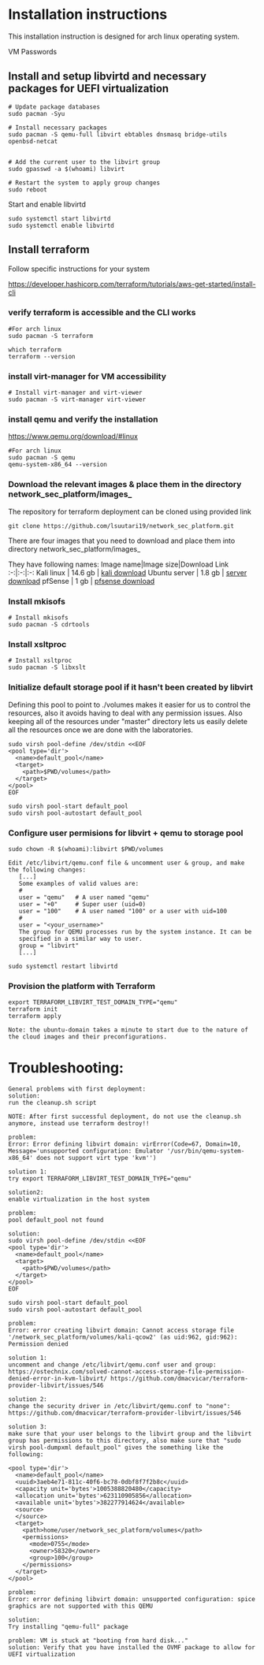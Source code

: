 # Installation instructions

This installation instruction is designed for arch linux operating system.

VM Passwords

## Install and setup libvirtd and necessary packages for UEFI virtualization
```
# Update package databases
sudo pacman -Syu

# Install necessary packages
sudo pacman -S qemu-full libvirt ebtables dnsmasq bridge-utils openbsd-netcat


# Add the current user to the libvirt group
sudo gpasswd -a $(whoami) libvirt

# Restart the system to apply group changes
sudo reboot
```

Start and enable libvirtd
```
sudo systemctl start libvirtd
sudo systemctl enable libvirtd
```

## Install terraform
Follow specific instructions for your system

https://developer.hashicorp.com/terraform/tutorials/aws-get-started/install-cli

### verify terraform is accessible and the CLI works
```
#For arch linux
sudo pacman -S terraform

which terraform
terraform --version
```


### install virt-manager for VM accessibility
```
# Install virt-manager and virt-viewer
sudo pacman -S virt-manager virt-viewer
```

### install qemu and verify the installation
https://www.qemu.org/download/#linux
```
#For arch linux
sudo pacman -S qemu
qemu-system-x86_64 --version
```
### Download the relevant images & place them in the directory network_sec_platform/images_

The repository for terraform deployment can be cloned using provided link

```shell
git clone https://github.com/lsuutari19/network_sec_platform.git
```
There are four images that you need to download and place them into directory network_sec_platform/images_ 

They have following names:
Image name|Image size|Download Link
:-:|:-:|:-:
Kali linux | 14.6 gb | [kali download](https://a3s.fi/swift/v1/AUTH_d797295bcbc24cec98686c41a8e16ef5/CloudAndNetworkSecurity/kali-linux-2023.4-qemu-amd64.zip)
Ubuntu server | 1.8 gb | [server download](https://a3s.fi/swift/v1/AUTH_d797295bcbc24cec98686c41a8e16ef5/CloudAndNetworkSecurity/ubuntu_server.qcow2)
pfSense | 1 gb | [pfsense download](https://a3s.fi/swift/v1/AUTH_d797295bcbc24cec98686c41a8e16ef5/CloudAndNetworkSecurity/router_pfsense.qcow2)

### Install mkisofs
```
# Install mkisofs
sudo pacman -S cdrtools
```

### Install xsltproc 
```
# Install xsltproc
sudo pacman -S libxslt
```

### Initialize default storage pool if it hasn't been created by libvirt
Defining this pool to point to ./volumes makes it easier for us to control the resources, also it avoids having to deal with any permission issues. Also keeping all of the resources under "master" directory lets us easily delete all the resources once we are done with the laboratories.

```
sudo virsh pool-define /dev/stdin <<EOF
<pool type='dir'>
  <name>default_pool</name>
  <target>
    <path>$PWD/volumes</path>
  </target>
</pool>
EOF

sudo virsh pool-start default_pool
sudo virsh pool-autostart default_pool
```

### Configure user permisions for libvirt + qemu to storage pool
```
sudo chown -R $(whoami):libvirt $PWD/volumes

Edit /etc/libvirt/qemu.conf file & uncomment user & group, and make the following changes:
   [...] 
   Some examples of valid values are:
   #
   user = "qemu"   # A user named "qemu"
   user = "+0"     # Super user (uid=0)
   user = "100"    # A user named "100" or a user with uid=100
   #
   user = "<your_username>"
   The group for QEMU processes run by the system instance. It can be
   specified in a similar way to user.
   group = "libvirt"
   [...]

sudo systemctl restart libvirtd
```


### Provision the platform with Terraform
```
export TERRAFORM_LIBVIRT_TEST_DOMAIN_TYPE="qemu"
terraform init
terraform apply

Note: the ubuntu-domain takes a minute to start due to the nature of the cloud images and their preconfigurations.
```


# Troubleshooting:
```
General problems with first deployment:
solution:
run the cleanup.sh script

NOTE: After first successful deployment, do not use the cleanup.sh anymore, instead use terraform destroy!!

```


```
problem:
Error: Error defining libvirt domain: virError(Code=67, Domain=10, Message='unsupported configuration: Emulator '/usr/bin/qemu-system-x86_64' does not support virt type 'kvm'')

solution 1:
try export TERRAFORM_LIBVIRT_TEST_DOMAIN_TYPE="qemu"

solution2:
enable virtualization in the host system
```

```
problem:
pool default_pool not found

solution:
sudo virsh pool-define /dev/stdin <<EOF
<pool type='dir'>
  <name>default_pool</name>
  <target>
    <path>$PWD/volumes</path>
  </target>
</pool>
EOF

sudo virsh pool-start default_pool
sudo virsh pool-autostart default_pool
```

```
problem:
Error: error creating libvirt domain: Cannot access storage file '/network_sec_platform/volumes/kali-qcow2' (as uid:962, gid:962): Permission denied

solution 1: 
uncomment and change /etc/libvirt/qemu.conf user and group: https://ostechnix.com/solved-cannot-access-storage-file-permission-denied-error-in-kvm-libvirt/ https://github.com/dmacvicar/terraform-provider-libvirt/issues/546

solution 2:
change the security driver in /etc/libvirt/qemu.conf to "none": https://github.com/dmacvicar/terraform-provider-libvirt/issues/546

solution 3:
make sure that your user belongs to the libvirt group and the libvirt group has permissions to this directory, also make sure that "sudo virsh pool-dumpxml default_pool" gives the something like the following:

<pool type='dir'>
  <name>default_pool</name>
  <uuid>3aeb4e71-811c-40f6-bc78-0dbf8f7f2b8c</uuid>
  <capacity unit='bytes'>1005388820480</capacity>
  <allocation unit='bytes'>623110905856</allocation>
  <available unit='bytes'>382277914624</available>
  <source>
  </source>
  <target>
    <path>home/user/network_sec_platform/volumes</path>
    <permissions>
      <mode>0755</mode>
      <owner>58320</owner>
      <group>100</group>
    </permissions>
  </target>
</pool>

```

```
problem: 
Error: error defining libvirt domain: unsupported configuration: spice graphics are not supported with this QEMU

solution:
Try installing "qemu-full" package
```

```
problem: VM is stuck at "booting from hard disk..."
solution: Verify that you have installed the OVMF package to allow for UEFI virtualization
```


